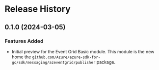 # Release History

## 0.1.0 (2024-03-05)

### Features Added

- Initial preview for the Event Grid Basic module. This module is the new home the `github.com/Azure/azure-sdk-for-go/sdk/messaging/azeventgrid/publisher` package.
